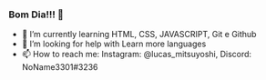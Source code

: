 ### Bom Dia!!! 👋


- 🌱 I’m currently learning HTML, CSS, JAVASCRIPT, Git e Github
- 🤔 I’m looking for help with Learn more languages
- 📫 How to reach me: Instagram: @lucas_mitsuyoshi, Discord: NoName3301#3236
